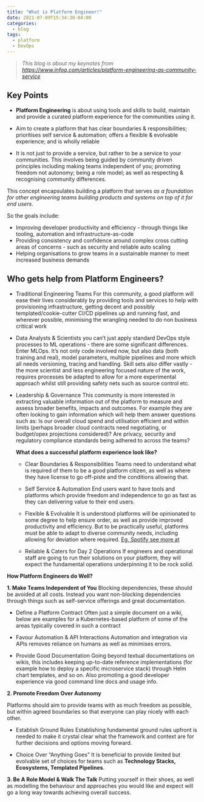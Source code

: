 ```yaml
---
title: "What is Platform Engineer!"
date: 2021-07-09T15:34:30-04:00
categories:
  - blog
tags:
  - platform
  - DevOps
---
```

> *This blog is about my keynotes from <https://www.infoq.com/articles/platform-engineering-as-community-service>*

## Key Points
- **Platform Engineering** is about using tools and skills to build, maintain and provide a curated platform experience for the communities using it.


- Aim to create a platform that has clear boundaries & responsibilities; prioritises self service & automation; offers a flexible & evolvable experience; and is wholly reliable
- It is not just to provide a service, but rather to be a service to your communities. This involves being guided by community driven principles including making teams independent of you; promoting freedom not autonomy; being a role model; as well as respecting & recognising community differences.

This concept encapsulates building a platform that serves *as a foundation for other engineering teams building products and systems on top of it for end users*.

So the goals include:
- Improving developer productivity and efficiency - through things like tooling, automation and infrastructure-as-code 
- Providing consistency and confidence around complex cross cutting areas of concerns - such as security and reliable auto scaling 
- Helping organisations to grow teams in a sustainable manner to meet increased business demands 

## Who gets help from Platform Engineers?
- Traditional Engineering Teams 
  For this community, a good platform will ease their lives considerably by providing tools and services to help with provisioning infrastructure, getting decent and possibly templated/cookie-cutter CI/CD pipelines up and running fast, and wherever possible, minimising the wrangling needed to do non business critical work
- Data Analysts & Scientists 
  you can’t just apply standard DevOps style processes to ML operations - there are some significant differences. Enter MLOps. It’s not only code involved now, but also data (both training and real), model parameters, multiple pipelines and more which all needs versioning, tracing and handling. Skill sets also differ vastly - the more scientist and less engineering focused nature of the work, requires processes be adapted to allow for a more experimental approach whilst still providing safety nets such as source control etc.
- Leadership & Governance
  This community is more interested in extracting valuable information out of the platform to measure and assess broader benefits, impacts and outcomes. For example they are often looking to gain information which will help them answer questions such as: Is our overall cloud spend and utilisation efficient and within limits (perhaps broader cloud contracts need negotiating, or budget/opex projections considered)? Are privacy, security and regulatory compliance standards being adhered to across the teams?

  **What does a successful platform experience look like?**

  - Clear Boundaries & Responsibilities
    Teams need to understand what is required of them to be a good platform citizen, as well as where they have license to go off-piste and the conditions allowing that. 

  - Self Service & Automation
    End users want to have tools and platforms which provide freedom and independence to go as fast as they can delivering value to their end users.
  
  - Flexible & Evolvable
    It is understood platforms will be opinionated to some degree to help ensure order, as well as provide improved productivity and efficiency. But to be practically useful, platforms must be able to adapt to diverse community needs, including allowing for deviation where required. [Eg. Spotify see more at](https://engineering.atspotify.com/2020/08/27/how-we-improved-developer-productivity-for-our-devops-teams) 

  -  Reliable & Caters for Day 2 Operations
    If engineers and operational staff are going to run their solutions on your platform, they will expect the fundamental operations underpinning it to be rock solid. 

 **How Platform Engineers do Well?**

  **1. Make Teams Independent of You**
    Blocking dependencies, these should be avoided at all costs.  Instead you want non-blocking dependencies through things such as self-service offerings and great documentation.

  - Define a Platform Contract 
    Often just a simple document on a wiki, below are examples for a Kubernetes-based platform of some of the areas typically covered in such a contract

  - Favour Automation & API Interactions 
    Automation and integration via APIs removes reliance on humans as well as minimises errors.

  - Provide Good Documentation
    Going beyond textual documentations on wikis, this includes keeping up-to-date reference implementations (for example how to deploy a specific microservice stack) through Helm chart templates, and so on. Also promoting a good developer experience via good command line docs and usage info.

  **2. Promote Freedom Over Autonomy** 

  Platforms should aim to provide teams with as much freedom as possible, but within agreed boundaries so that everyone can play nicely with each other.

  - Establish Ground Rules
    Establishing fundamental ground rules upfront is needed to make it crystal clear what the framework and context are for further decisions and options moving forward.
  
  - Choice Over “Anything Goes” 
    It is beneficial to provide limited but evolvable set of choices for teams such as **Technology Stacks, Ecosystems, Templated Pipelines**. 

  **3. Be A Role Model & Walk The Talk**
    Putting yourself in their shoes, as well as modelling the behaviour and approaches you would like and expect will go a long way towards achieving overall success.